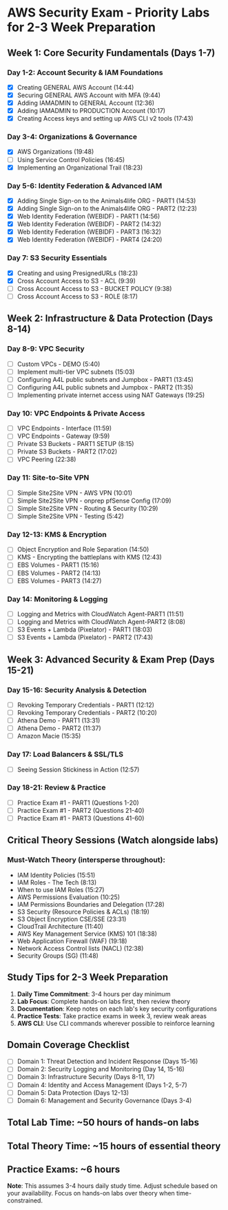 # AWS Security Exam - Priority Labs for 2-3 Week Preparation

## Week 1: Core Security Fundamentals (Days 1-7)

### Day 1-2: Account Security & IAM Foundations
- [x] Creating GENERAL AWS Account (14:44)
- [x] Securing GENERAL AWS Account with MFA (9:44)
- [x] Adding IAMADMIN to GENERAL Account (12:36)
- [x] Adding IAMADMIN to PRODUCTION Account (10:17)
- [x] Creating Access keys and setting up AWS CLI v2 tools (17:43)

### Day 3-4: Organizations & Governance
- [x] AWS Organizations (19:48)
- [ ] Using Service Control Policies (16:45)
- [x] Implementing an Organizational Trail (18:23)

### Day 5-6: Identity Federation & Advanced IAM
- [x] Adding Single Sign-on to the Animals4life ORG - PART1 (14:53)
- [x] Adding Single Sign-on to the Animals4life ORG - PART2 (12:23)
- [x] Web Identity Federation (WEBIDF) - PART1 (14:56)
- [x] Web Identity Federation (WEBIDF) - PART2 (14:32)
- [x] Web Identity Federation (WEBIDF) - PART3 (16:32)
- [x] Web Identity Federation (WEBIDF) - PART4 (24:20)

### Day 7: S3 Security Essentials
- [x] Creating and using PresignedURLs (18:23)
- [x] Cross Account Access to S3 - ACL (9:39)
- [ ] Cross Account Access to S3 - BUCKET POLICY (9:38)
- [ ] Cross Account Access to S3 - ROLE (8:17)

## Week 2: Infrastructure & Data Protection (Days 8-14)

### Day 8-9: VPC Security
- [ ] Custom VPCs - DEMO (5:40)
- [ ] Implement multi-tier VPC subnets (15:03)
- [ ] Configuring A4L public subnets and Jumpbox - PART1 (13:45)
- [ ] Configuring A4L public subnets and Jumpbox - PART2 (11:35)
- [ ] Implementing private internet access using NAT Gateways (19:25)

### Day 10: VPC Endpoints & Private Access
- [ ] VPC Endpoints - Interface (11:59)
- [ ] VPC Endpoints - Gateway (9:59)
- [ ] Private S3 Buckets - PART1 SETUP (8:15)
- [ ] Private S3 Buckets - PART2 (17:02)
- [ ] VPC Peering (22:38)

### Day 11: Site-to-Site VPN
- [ ] Simple Site2Site VPN - AWS VPN (10:01)
- [ ] Simple Site2Site VPN - onprep pfSense Config (17:09)
- [ ] Simple Site2Site VPN - Routing & Security (10:29)
- [ ] Simple Site2Site VPN - Testing (5:42)

### Day 12-13: KMS & Encryption
- [ ] Object Encryption and Role Separation (14:50)
- [ ] KMS - Encrypting the battleplans with KMS (12:43)
- [ ] EBS Volumes - PART1 (15:16)
- [ ] EBS Volumes - PART2 (14:13)
- [ ] EBS Volumes - PART3 (14:27)

### Day 14: Monitoring & Logging
- [ ] Logging and Metrics with CloudWatch Agent-PART1 (11:51)
- [ ] Logging and Metrics with CloudWatch Agent-PART2 (8:08)
- [ ] S3 Events + Lambda (Pixelator) - PART1 (18:03)
- [ ] S3 Events + Lambda (Pixelator) - PART2 (17:43)

## Week 3: Advanced Security & Exam Prep (Days 15-21)

### Day 15-16: Security Analysis & Detection
- [ ] Revoking Temporary Credentials - PART1 (12:12)
- [ ] Revoking Temporary Credentials - PART2 (10:20)
- [ ] Athena Demo - PART1 (13:31)
- [ ] Athena Demo - PART2 (11:37)
- [ ] Amazon Macie (15:35)

### Day 17: Load Balancers & SSL/TLS
- [ ] Seeing Session Stickiness in Action (12:57)

### Day 18-21: Review & Practice
- [ ] Practice Exam #1 - PART1 (Questions 1-20)
- [ ] Practice Exam #1 - PART2 (Questions 21-40)
- [ ] Practice Exam #1 - PART3 (Questions 41-60)

## Critical Theory Sessions (Watch alongside labs)

### Must-Watch Theory (intersperse throughout):
- IAM Identity Policies (15:51)
- IAM Roles - The Tech (8:13)
- When to use IAM Roles (15:27)
- AWS Permissions Evaluation (10:25)
- IAM Permissions Boundaries and Delegation (17:28)
- S3 Security (Resource Policies & ACLs) (18:19)
- S3 Object Encryption CSE/SSE (23:31)
- CloudTrail Architecture (11:40)
- AWS Key Management Service (KMS) 101 (18:38)
- Web Application Firewall (WAF) (19:18)
- Network Access Control lists (NACL) (12:38)
- Security Groups (SG) (11:48)

## Study Tips for 2-3 Week Preparation

1. **Daily Time Commitment**: 3-4 hours per day minimum
2. **Lab Focus**: Complete hands-on labs first, then review theory
3. **Documentation**: Keep notes on each lab's key security configurations
4. **Practice Tests**: Take practice exams in week 3, review weak areas
5. **AWS CLI**: Use CLI commands wherever possible to reinforce learning

## Domain Coverage Checklist

- [ ] Domain 1: Threat Detection and Incident Response (Days 15-16)
- [ ] Domain 2: Security Logging and Monitoring (Day 14, 15-16)
- [ ] Domain 3: Infrastructure Security (Days 8-11, 17)
- [ ] Domain 4: Identity and Access Management (Days 1-2, 5-7)
- [ ] Domain 5: Data Protection (Days 12-13)
- [ ] Domain 6: Management and Security Governance (Days 3-4)

## Total Lab Time: ~50 hours of hands-on labs
## Total Theory Time: ~15 hours of essential theory
## Practice Exams: ~6 hours

**Note**: This assumes 3-4 hours daily study time. Adjust schedule based on your availability. Focus on hands-on labs over theory when time-constrained.